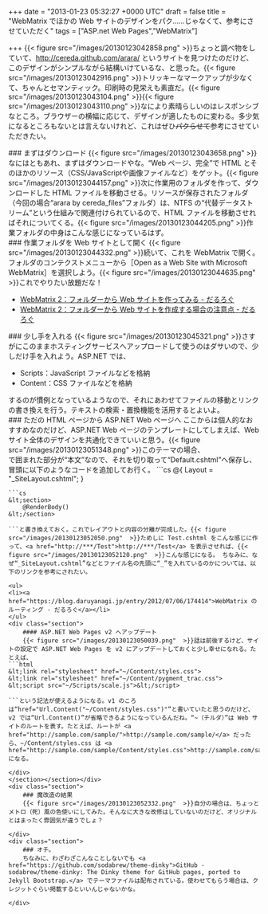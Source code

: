 
+++
date = "2013-01-23 05:32:27 +0000 UTC"
draft = false
title = "WebMatrix でほかの Web サイトのデザインをパク……じゃなくて、参考にさせていただく"
tags = ["ASP.net Web Pages","WebMatrix"]

+++
{{< figure src="/images/20130123042858.png"  >}}ちょっと調べ物をしていて、<a href="http://cereda.github.com/arara/">http://cereda.github.com/arara/</a> というサイトを見つけたのだけど、このデザインがシンプルながら結構いけているな、と思った。{{< figure src="/images/20130123042916.png"  >}}トリッキーなマークアップが少なくて、ちゃんとセマンティック。印刷時の見栄えも素直だ。{{< figure src="/images/20130123043104.png"  >}}{{< figure src="/images/20130123043110.png"  >}}なにより素晴らしいのはレスポンシブなところ。ブラウザーの横幅に応じて、デザインが適したものに変わる。多少気になるところもないとは言えないけれど、これはぜひ<del>パクらせて</del>参考にさせていただきたい。

<div class="section">
    ### まずはダウンロード
    {{< figure src="/images/20130123043658.png"  >}}なにはともあれ、まずはダウンロードやな。“Web ページ、完全”で HTML とそのほかのリソース（CSS/JavaScriptや画像ファイルなど）をゲット。{{< figure src="/images/20130123044157.png"  >}}次に作業用のフォルダを作って、ダウンロードした HTML ファイルを移動させる。リソースが保存されたフォルダ（今回の場合“arara by cereda_files”フォルダ）は、NTFS の“代替データストリーム”という仕組みで関連付けられているので、HTML ファイルを移動させればそれについてくる。{{< figure src="/images/20130123044205.png"  >}}作業フォルダの中身はこんな感じになっているはず。

</div>
<div class="section">
    ### 作業フォルダを Web サイトとして開く
    {{< figure src="/images/20130123044332.png"  >}}続いて、これを WebMatrix で開く。フォルダのコンテクストメニューから［Open as a Web Site with Microsoft WebMatrix］を選択しよう。{{< figure src="/images/20130123044635.png"  >}}これでやりたい放題だな！

<ul>
<li><a href="https://blog.daruyanagi.jp/entry/2012/12/07/125835">WebMatrix 2：フォルダーから Web サイトを作ってみる - だるろぐ</a></li>
<li><a href="https://blog.daruyanagi.jp/entry/2012/12/24/185100">WebMatrix 2：フォルダーから Web サイトを作成する場合の注意点 - だるろぐ</a></li>
</ul>
</div>
<div class="section">
    ### 少し手を入れる
    {{< figure src="/images/20130123045321.png"  >}}さすがにこのままホスティングサービスへアップロードして使うのはダサいので、少しだけ手を入れよう。ASP.NET では、

<ul>
<li>Scripts：JavaScript ファイルなどを格納</li>
<li>Content：CSS ファイルなどを格納</li>
</ul>するのが慣例となっているようなので、それにあわせてファイルの移動とリンクの書き換えを行う。テキストの検索・置換機能を活用するとよいよ。

</div>
<div class="section">
    ### ただの HTML ページから ASP.NET Web ページへ
    ここからは個人的なおすすめなのだけど、ASP.NET Web ページのテンプレートにしてしまえば、Web サイト全体のデザインを共通化できていいと思う。{{< figure src="/images/20130123051348.png"  >}}このテーマの場合、<section> で囲まれた部分が“本文”なので、それを切り取って“Default.cshtml”へ保存し、冒頭に以下のようなコードを追加してお行く。
```cs
@{
    Layout = "_SiteLayout.cshtml";
}

```残った“arara by cereda.htm”は“_SiteLayout.cshtml”へリネームし、切り取った <section> の中身を
```cs
&lt;section>
    @RenderBody()
&lt;/section>

```と書き換えておく。これでレイアウトと内容の分離が完成した。{{< figure src="/images/20130123052050.png"  >}}ためしに Test.cshtml をこんな感じに作って、<a href="http://***/Test">http://***/Test</a> を表示させれば、{{< figure src="/images/20130123052120.png"  >}}こんな感じになる。 ちなみに、なぜ“_SiteLayout.cshtml”などとファイル名の先頭に“_”を入れているのかについては、以下のリンクを参考にされたい。

<ul>
<li><a href="https://blog.daruyanagi.jp/entry/2012/07/06/174414">WebMatrix のルーティング - だるろぐ</a></li>
</ul>
<div class="section">
    #### ASP.NET Web Pages v2 へアップデート
    {{< figure src="/images/20130123050039.png"  >}}話は前後するけど、サイトの設定で ASP.NET Web Pages を v2 にアップデートしておくと少し幸せになれる。たとえば、
```html
&lt;link rel="stylesheet" href="~/Content/styles.css">
&lt;link rel="stylesheet" href="~/Content/pygment_trac.css">
&lt;script src="~/Scripts/scale.js">&lt;/script>

```という記法が使えるようになる。v1 のころは“href="Url.Content("~/Content/styles.css")"”と書いていたと思うのだけど、v2 では“Url.Content()”が省略できるようになっているんだね。“~（チルダ）”は Web サイトのルートを表す。たとえば、ルートが <a href="http://sample.com/sample/">http://sample.com/sample/</a> だったら、~/Content/styles.css は <a href="http://sample.com/sample/Content/styles.css">http://sample.com/sample/Content/styles.css</a> になる。

</div>
</section></section></div>
<div class="section">
    ### 魔改造の結果
    {{< figure src="/images/20130123052332.png"  >}}自分の場合は、ちょっとメトロ（死）風の色使いにしてみた。そんなに大きな改修はしていないのだけど、オリジナルとはまったく雰囲気が違うでしょ？

</div>
<div class="section">
    ### オチ。
    ちなみに、わざわざこんなことしないでも <a href="https://github.com/sodabrew/theme-dinky">GitHub - sodabrew/theme-dinky: The Dinky theme for GitHub pages, ported to Jekyll Bootstrap.</a> でテーマファイルは配布されている。使わせてもらう場合は、クレジットぐらい掲載するといいんじゃないかな。

</div>

